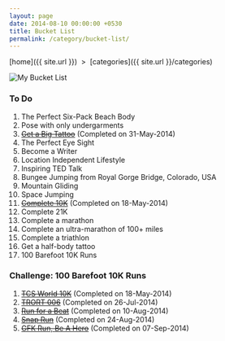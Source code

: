 ```yaml
---
layout: page
date: 2014-08-10 00:00:00 +0530
title: Bucket List
permalink: /category/bucket-list/
---
```

 
[home]({{ site.url }}) &nbsp;&gt;&nbsp; [categories]({{ site.url }}/categories)  

![My Bucket List]({{site.img-url}}/bucketlist/premkumar-masilamani-bucket-list.jpg)  
  
### To Do

1. The Perfect Six-Pack Beach Body  
2. Pose with only undergarments  
3. [<del>Get a Big Tattoo</del>]({{site.img-url}}/bucketlist/Premkumar_Masilamani_Sangavi_Tattoo.jpg) (Completed on 31-May-2014)
4. The Perfect Eye Sight 
5. Become a Writer
6. Location Independent Lifestyle  
7. Inspiring TED Talk  
8. Bungee Jumping from Royal Gorge Bridge, Colorado, USA  
9. Mountain Gliding  
10. Space Jumping
11. [<del>Complete 10K</del>]({{site.img-url}}/running/Premkumar_Masilamani_2014_TCS_10K.jpg) (Completed on 18-May-2014)
12. Complete 21K
13. Complete a marathon
14. Complete an ultra-marathon of 100+ miles
15. Complete a triathlon
16. Get a half-body tattoo
17. 100 Barefoot 10K Runs  

### Challenge: 100 Barefoot 10K Runs

1. [<del>TCS World 10K</del>]({{site.img-url}}/running/Premkumar_Masilamani_2014_TCS_10K.jpg) (Completed on 18-May-2014)
2. [<del>TRORT 006</del>]({{site.img-url}}/running/Premkumar_Masilamani_2014_TRORT_006_10K.jpg) (Completed on 26-Jul-2014)
3. [<del>Run for a Beat</del>]({{site.img-url}}/running/Premkumar_Masilamani_2014_Run_For_A_Beat_10K.jpg) (Completed on 10-Aug-2014)
4. [<del>Snap Run</del>]({{site.img-url}}/running/Premkumar_Masilamani_2014_Snap_Run_10K.jpg) (Completed on 24-Aug-2014)  
5. [<del>GFK Run, Be A Hero</del>]({{site.img-url}}/running/Premkumar_Masilamani_2014_GFK_Run_10K_with_P_T_Usha.jpg) (Completed on 07-Sep-2014)  